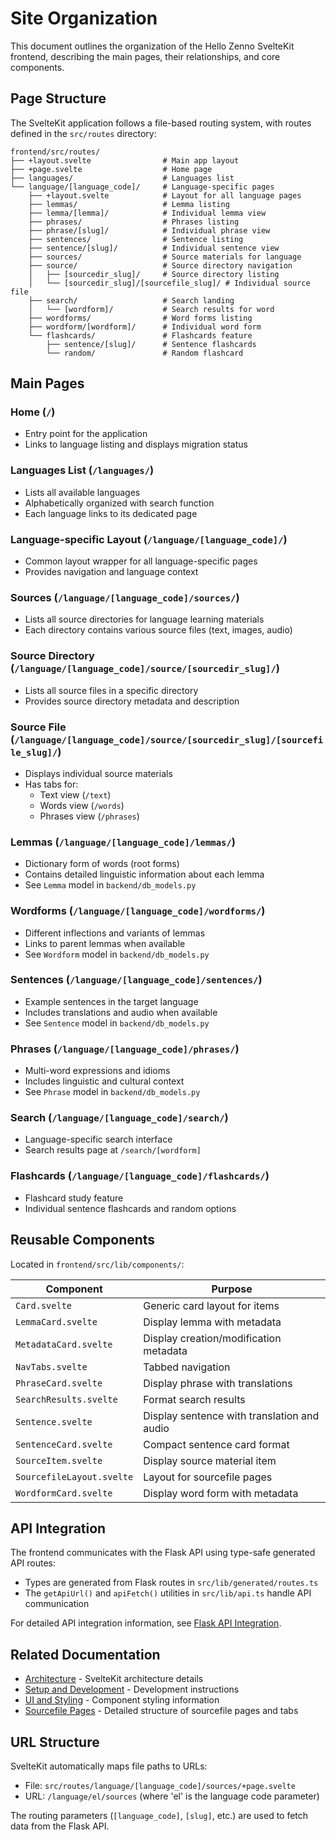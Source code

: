 # Site Organization

This document outlines the organization of the Hello Zenno SvelteKit frontend, describing the main pages, their relationships, and core components.

## Page Structure

The SvelteKit application follows a file-based routing system, with routes defined in the `src/routes` directory:

```
frontend/src/routes/
├── +layout.svelte                # Main app layout
├── +page.svelte                  # Home page
├── languages/                    # Languages list 
└── language/[language_code]/     # Language-specific pages
    ├── +layout.svelte            # Layout for all language pages
    ├── lemmas/                   # Lemma listing 
    ├── lemma/[lemma]/            # Individual lemma view
    ├── phrases/                  # Phrases listing
    ├── phrase/[slug]/            # Individual phrase view
    ├── sentences/                # Sentence listing
    ├── sentence/[slug]/          # Individual sentence view 
    ├── sources/                  # Source materials for language
    ├── source/                   # Source directory navigation
    │   ├── [sourcedir_slug]/     # Source directory listing
    │   └── [sourcedir_slug]/[sourcefile_slug]/ # Individual source file
    ├── search/                   # Search landing
    │   └── [wordform]/           # Search results for word
    ├── wordforms/                # Word forms listing 
    ├── wordform/[wordform]/      # Individual word form
    └── flashcards/               # Flashcards feature
        ├── sentence/[slug]/      # Sentence flashcards
        └── random/               # Random flashcard
```

## Main Pages

### Home (`/`)
- Entry point for the application
- Links to language listing and displays migration status

### Languages List (`/languages/`)
- Lists all available languages 
- Alphabetically organized with search function
- Each language links to its dedicated page

### Language-specific Layout (`/language/[language_code]/`)
- Common layout wrapper for all language-specific pages
- Provides navigation and language context

### Sources (`/language/[language_code]/sources/`)
- Lists all source directories for language learning materials
- Each directory contains various source files (text, images, audio)

### Source Directory (`/language/[language_code]/source/[sourcedir_slug]/`)
- Lists all source files in a specific directory
- Provides source directory metadata and description

### Source File (`/language/[language_code]/source/[sourcedir_slug]/[sourcefile_slug]/`)
- Displays individual source materials
- Has tabs for:
  - Text view (`/text`)
  - Words view (`/words`) 
  - Phrases view (`/phrases`)

### Lemmas (`/language/[language_code]/lemmas/`)
- Dictionary form of words (root forms)
- Contains detailed linguistic information about each lemma
- See `Lemma` model in `backend/db_models.py`

### Wordforms (`/language/[language_code]/wordforms/`)
- Different inflections and variants of lemmas
- Links to parent lemmas when available
- See `Wordform` model in `backend/db_models.py`

### Sentences (`/language/[language_code]/sentences/`)
- Example sentences in the target language
- Includes translations and audio when available
- See `Sentence` model in `backend/db_models.py`

### Phrases (`/language/[language_code]/phrases/`)
- Multi-word expressions and idioms
- Includes linguistic and cultural context
- See `Phrase` model in `backend/db_models.py`

### Search (`/language/[language_code]/search/`)
- Language-specific search interface
- Search results page at `/search/[wordform]`

### Flashcards (`/language/[language_code]/flashcards/`)
- Flashcard study feature
- Individual sentence flashcards and random options

## Reusable Components

Located in `frontend/src/lib/components/`:

| Component | Purpose |
|-----------|---------|
| `Card.svelte` | Generic card layout for items |
| `LemmaCard.svelte` | Display lemma with metadata |
| `MetadataCard.svelte` | Display creation/modification metadata |
| `NavTabs.svelte` | Tabbed navigation |
| `PhraseCard.svelte` | Display phrase with translations |
| `SearchResults.svelte` | Format search results |
| `Sentence.svelte` | Display sentence with translation and audio |
| `SentenceCard.svelte` | Compact sentence card format |
| `SourceItem.svelte` | Display source material item |
| `SourcefileLayout.svelte` | Layout for sourcefile pages |
| `WordformCard.svelte` | Display word form with metadata |

## API Integration

The frontend communicates with the Flask API using type-safe generated API routes:

- Types are generated from Flask routes in `src/lib/generated/routes.ts`
- The `getApiUrl()` and `apiFetch()` utilities in `src/lib/api.ts` handle API communication

For detailed API integration information, see [Flask API Integration](./BACKEND_FLASK_API_INTEGRATION.md).

## Related Documentation

- [Architecture](./FRONTEND_SVELTEKIT_ARCHITECTURE.md) - SvelteKit architecture details
- [Setup and Development](./SETUP.md) - Development instructions
- [UI and Styling](./STYLING.md) - Component styling information
- [Sourcefile Pages](./SOURCEFILE_PAGES.md) - Detailed structure of sourcefile pages and tabs

## URL Structure

SvelteKit automatically maps file paths to URLs:

- File: `src/routes/language/[language_code]/sources/+page.svelte`
- URL: `/language/el/sources` (where 'el' is the language code parameter)

The routing parameters (`[language_code]`, `[slug]`, etc.) are used to fetch data from the Flask API. 